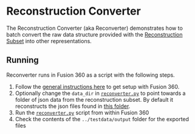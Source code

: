 # Reconstruction Converter
The Reconstruction Converter (aka Reconverter) demonstrates how to batch convert the raw data structure provided with the [Reconstruction Subset](../../docs/reconstruction.md) into other representations.

## Running
Reconverter runs in Fusion 360 as a script with the following steps.
1. Follow the [general instructions here](../) to get setup with Fusion 360.
2. Optionally change the `data_dir` in [`reconverter.py`](reconverter.py) to point towards a folder of json data from the reconstruction subset. By default it reconstructs the json files found in [this folder](../testdata).
3. Run the [`reconverter.py`](reconverter.py) script from within Fusion 360
4. Check the contents of the `../testdata/output` folder for the exported files

